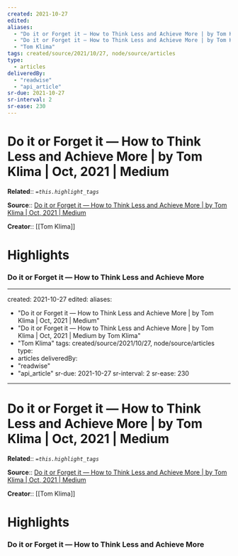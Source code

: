 ```yaml
---
created: 2021-10-27
edited:
aliases:
  - "Do it or Forget it — How to Think Less and Achieve More | by Tom Klima | Oct, 2021 | Medium"
  - "Do it or Forget it — How to Think Less and Achieve More | by Tom Klima | Oct, 2021 | Medium by Tom Klima"
  - "Tom Klima"
tags: created/source/2021/10/27, node/source/articles
type: 
  - articles
deliveredBy: 
  - "readwise"
  - "api_article"
sr-due: 2021-10-27
sr-interval: 2
sr-ease: 230
---
```

# Do it or Forget it — How to Think Less and Achieve More | by Tom Klima | Oct, 2021 | Medium

**Related**:: 
*`=this.highlight_tags`*

**Source**:: [Do it or Forget it — How to Think Less and Achieve More | by Tom Klima | Oct, 2021 | Medium](https://tomklima.medium.com/do-it-or-forget-it-how-to-think-less-and-achieve-more-39dbdc8904c0)

**Creator**:: [[Tom Klima]]

# Highlights
### Do it or Forget it — How to Think Less and Achieve More
---
created: 2021-10-27
edited:
aliases:
  - "Do it or Forget it — How to Think Less and Achieve More | by Tom Klima | Oct, 2021 | Medium"
  - "Do it or Forget it — How to Think Less and Achieve More | by Tom Klima | Oct, 2021 | Medium by Tom Klima"
  - "Tom Klima"
tags: created/source/2021/10/27, node/source/articles
type: 
  - articles
deliveredBy: 
  - "readwise"
  - "api_article"
sr-due: 2021-10-27
sr-interval: 2
sr-ease: 230
---
# Do it or Forget it — How to Think Less and Achieve More | by Tom Klima | Oct, 2021 | Medium

**Related**:: 
*`=this.highlight_tags`*

**Source**:: [Do it or Forget it — How to Think Less and Achieve More | by Tom Klima | Oct, 2021 | Medium](https://tomklima.medium.com/do-it-or-forget-it-how-to-think-less-and-achieve-more-39dbdc8904c0)

**Creator**:: [[Tom Klima]]

# Highlights
### Do it or Forget it — How to Think Less and Achieve More

